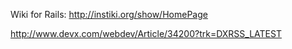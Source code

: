 Wiki for Rails:
http://instiki.org/show/HomePage

http://www.devx.com/webdev/Article/34200?trk=DXRSS_LATEST


